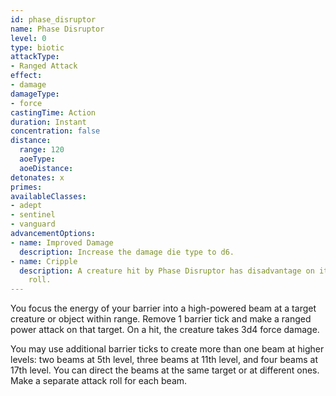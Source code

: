 ```yaml
---
id: phase_disruptor
name: Phase Disruptor
level: 0
type: biotic
attackType:
- Ranged Attack
effect:
- damage
damageType:
- force
castingTime: Action
duration: Instant
concentration: false
distance:
  range: 120
  aoeType:
  aoeDistance:
detonates: x
primes:
availableClasses:
- adept
- sentinel
- vanguard
advancementOptions:
- name: Improved Damage
  description: Increase the damage die type to d6.
- name: Cripple
  description: A creature hit by Phase Disruptor has disadvantage on its next attack
    roll.
---
```

You focus the energy of your barrier into a high-powered beam at a target creature or object within range. Remove 1
barrier tick and make a ranged power attack on that target. On a hit, the creature takes 3d4 force damage.

You may use additional barrier ticks to create more than one beam at higher levels: two beams at 5th level, three beams
at 11th level, and four beams at 17th level. You can direct the beams at the same target or at different ones.
Make a separate attack roll for each beam.
